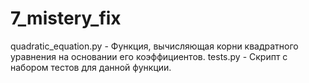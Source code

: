 # 7_mistery_fix
quadratic_equation.py - Функция, вычисляющая корни квадратного уравнения на основании его коэффициентов. 
tests.py - Скрипт с набором тестов для данной функции.